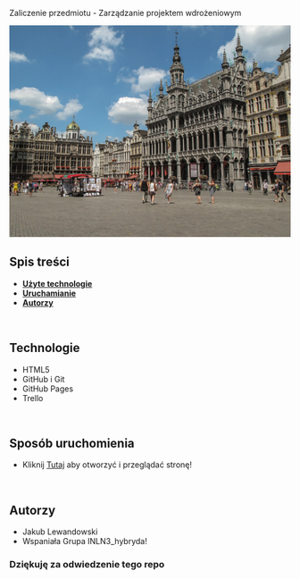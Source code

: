 Zaliczenie przedmiotu - Zarządzanie projektem wdrożeniowym<br>

![Bruksela](img/bruksela.jpg)


## Spis treści
- **[Użyte technologie](#technologie)**<br>
- **[Uruchamianie](#Uruchamianie)**<br>
- **[Autorzy](#Autorzy)**<br>
<br>

## Technologie
- HTML5
- GitHub i Git
- GitHub Pages
- Trello
<br>

## Sposób uruchomienia
- Kliknij [Tutaj](https://jkl202.github.io/zaliczenie_AM_BS/) aby otworzyć i przeglądać stronę!

<br>

## Autorzy
- Jakub Lewandowski
- Wspaniała Grupa INLN3_hybryda!

### Dziękuję za odwiedzenie tego repo
